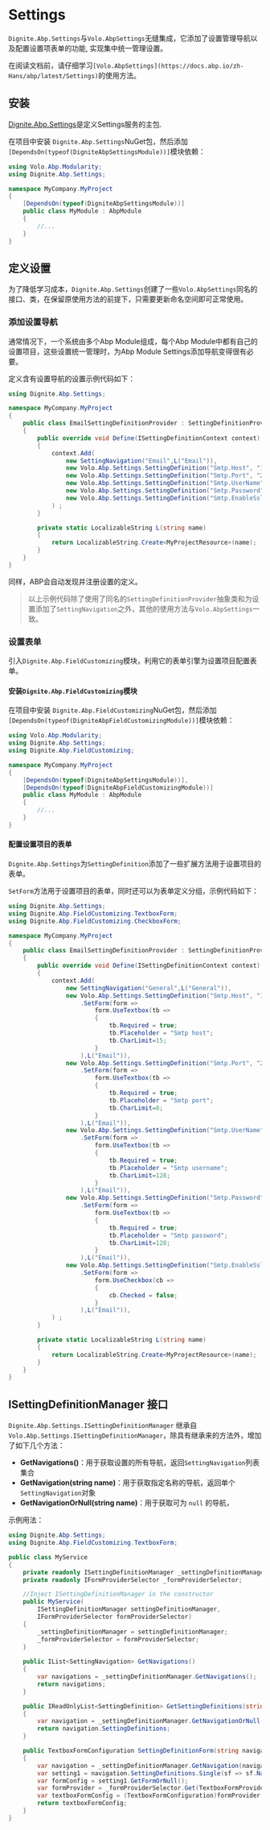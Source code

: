 # Settings

`Dignite.Abp.Settings`与`Volo.AbpSettings`无缝集成，它添加了设置管理导航以及配置设置项表单的功能, 实现集中统一管理设置。

在阅读文档前，请仔细学习`[Volo.AbpSettings](https://docs.abp.io/zh-Hans/abp/latest/Settings)`的使用方法。

## 安装

[Dignite.Abp.Settings](https://www.nuget.org/packages/Dignite.Abp.Settings)是定义Settings服务的主包.

在项目中安装 `Dignite.Abp.Settings`NuGet包，然后添加`[DependsOn(typeof(DigniteAbpSettingsModule))]`模块依赖：

````csharp
using Volo.Abp.Modularity;
using Dignite.Abp.Settings;

namespace MyCompany.MyProject
{
    [DependsOn(typeof(DigniteAbpSettingsModule))]
    public class MyModule : AbpModule
    {
        //...
    }
}
````

## 定义设置

为了降低学习成本，`Dignite.Abp.Settings`创建了一些`Volo.AbpSettings`同名的接口、类，在保留原使用方法的前提下，只需要更新命名空间即可正常使用。

### 添加设置导航

通常情况下，一个系统由多个Abp Module组成，每个Abp Module中都有自己的设置项目，这些设置统一管理时，为Abp Module Settings添加导航变得很有必要。

定义含有设置导航的设置示例代码如下：

````csharp
using Dignite.Abp.Settings;

namespace MyCompany.MyProject
{
    public class EmailSettingDefinitionProvider : SettingDefinitionProvider
    {
        public override void Define(ISettingDefinitionContext context)
        {
            context.Add(
                new SettingNavigation("Email",L("Email")),
                new Volo.Abp.Settings.SettingDefinition("Smtp.Host", "127.0.0.1"),                
                new Volo.Abp.Settings.SettingDefinition("Smtp.Port", "25"),
                new Volo.Abp.Settings.SettingDefinition("Smtp.UserName"),
                new Volo.Abp.Settings.SettingDefinition("Smtp.Password", isEncrypted: true),
                new Volo.Abp.Settings.SettingDefinition("Smtp.EnableSsl", "false")
            ) ;
        }

        private static LocalizableString L(string name)
        {
            return LocalizableString.Create<MyProjectResource>(name);
        }
    }
}
````

同样，ABP会自动发现并注册设置的定义。

> 以上示例代码除了使用了同名的`SettingDefinitionProvider`抽象类和为设置添加了`SettingNavigation`之外，其他的使用方法与`Volo.AbpSettings`一致。

### 设置表单

引入`Dignite.Abp.FieldCustomizing`模块，利用它的表单引擎为设置项目配置表单。

#### 安装`Dignite.Abp.FieldCustomizing`模块

在项目中安装 `Dignite.Abp.FieldCustomizing`NuGet包，然后添加`[DependsOn(typeof(DigniteAbpFieldCustomizingModule))]`模块依赖：

````csharp
using Volo.Abp.Modularity;
using Dignite.Abp.Settings;
using Dignite.Abp.FieldCustomizing;

namespace MyCompany.MyProject
{
    [DependsOn(typeof(DigniteAbpSettingsModule))],
    [DependsOn(typeof(DigniteAbpFieldCustomizingModule))]
    public class MyModule : AbpModule
    {
        //...
    }
}
````

#### 配置设置项目的表单

`Dignite.Abp.Settings`为`SettingDefinition`添加了一些扩展方法用于设置项目的表单。

`SetForm`方法用于设置项目的表单，同时还可以为表单定义分组，示例代码如下：

````csharp
using Dignite.Abp.Settings;
using Dignite.Abp.FieldCustomizing.TextboxForm;
using Dignite.Abp.FieldCustomizing.CheckboxForm;

namespace MyCompany.MyProject
{
    public class EmailSettingDefinitionProvider : SettingDefinitionProvider
    {
        public override void Define(ISettingDefinitionContext context)
        {
            context.Add(
                new SettingNavigation("General",L("General")),
                new Volo.Abp.Settings.SettingDefinition("Smtp.Host", "127.0.0.1")
                    .SetForm(form =>
                        form.UseTextbox(tb =>
                        {
                            tb.Required = true;
                            tb.Placeholder = "Smtp host";
                            tb.CharLimit=15;
                        }
                    ),L("Email")),                
                new Volo.Abp.Settings.SettingDefinition("Smtp.Port", "25")
                    .SetForm(form =>
                        form.UseTextbox(tb =>
                        {
                            tb.Required = true;
                            tb.Placeholder = "Smtp port";
                            tb.CharLimit=8;
                        }
                    ),L("Email")), 
                new Volo.Abp.Settings.SettingDefinition("Smtp.UserName")
                    .SetForm(form =>
                        form.UseTextbox(tb =>
                        {
                            tb.Required = true;
                            tb.Placeholder = "Smtp username";
                            tb.CharLimit=128;
                        }
                    ),L("Email")), 
                new Volo.Abp.Settings.SettingDefinition("Smtp.Password", isEncrypted: true)
                    .SetForm(form =>
                        form.UseTextbox(tb =>
                        {
                            tb.Required = true;
                            tb.Placeholder = "Smtp password";
                            tb.CharLimit=128;
                        }
                    ),L("Email")), 
                new Volo.Abp.Settings.SettingDefinition("Smtp.EnableSsl", "false")
                    .SetForm(form =>
                        form.UseCheckbox(cb =>
                        {
                            cb.Checked = false;
                        }
                    ),L("Email")), 
            ) ;
        }

        private static LocalizableString L(string name)
        {
            return LocalizableString.Create<MyProjectResource>(name);
        }
    }
}
````

## ISettingDefinitionManager 接口

`Dignite.Abp.Settings.ISettingDefinitionManager` 继承自`Volo.Abp.Settings.ISettingDefinitionManager`，除具有继承来的方法外，增加了如下几个方法：

- **GetNavigations()**：用于获取设置的所有导航，返回`SettingNavigation`列表集合
- **GetNavigation(string name)**：用于获取指定名称的导航，返回单个`SettingNavigation`对象
- **GetNavigationOrNull(string name)**：用于获取可为 `null` 的导航，

示例用法：

````csharp
using Dignite.Abp.Settings;
using Dignite.Abp.FieldCustomizing.TextboxForm;

public class MyService
{
    private readonly ISettingDefinitionManager _settingDefinitionManager;
    private readonly IFormProviderSelector _formProviderSelector;

    //Inject ISettingDefinitionManager in the constructor
    public MyService(
        ISettingDefinitionManager settingDefinitionManager,
        IFormProviderSelector formProviderSelector)
    {
        _settingDefinitionManager = settingDefinitionManager;
        _formProviderSelector = formProviderSelector;
    }
    
    public IList<SettingNavigation> GetNavigations()
    {
        var navigations = _settingDefinitionManager.GetNavigations();
        return navigations;
    }

    public IReadOnlyList<SettingDefinition> GetSettingDefinitions(string navigationName)
    {
        var navigation = _settingDefinitionManager.GetNavigationOrNull(navigationName);
        return navigation.SettingDefinitions;
    }

    public TextboxFormConfiguration SettingDefinitionForm(string navigationName,string settingName)
    {
        var navigation = _settingDefinitionManager.GetNavigation(navigationName);
        var setting1 = navigation.SettingDefinitions.Single(sf => sf.Name == settingName);
        var formConfig = setting1.GetFormOrNull();
        var formProvider = _formProviderSelector.Get(TextboxFormProvider.ProviderName);
        var textboxFormConfig = (TextboxFormConfiguration)formProvider.GetConfiguration(formConfig);
        return textboxFormConfig;
    }
}
````
